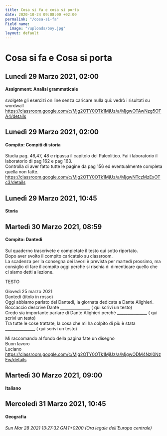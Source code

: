 ```yaml
---
title: Cosa si fa e cosa si porta
date: 2020-10-24 09:08:00 +02:00
permalink: "/cosa-si-fa"
Field name:
  image: "/uploads/boy.jpg"
layout: default
---
```


# Cosa si fa e Cosa si porta
## Lunedì 29 Marzo 2021, 02:00
#### Assignment: Analisi grammaticale
svolgete gli esercizi on line senza caricare nulla qui: vedrò i risultati su wordwall <https://classroom.google.com/c/Mjg2OTY0OTk1MjUz/a/MjgwOTAwNzg5OTA4/details>  
## Lunedì 29 Marzo 2021, 02:00
#### Compito: Compiti di storia
Studia pag. 46,47, 48 e ripassa il capitolo del Paleolitico. Fai i laboratorio il laboratorio di pag 162 e pag 163.  
Controlla di aver fatto tutte le pagine da pag 156 ed eventualmente completa quella non fatte. <https://classroom.google.com/c/Mjg2OTY0OTk1MjUz/a/MjgwNTczMzExOTc3/details>  
## Lunedì 29 Marzo 2021, 10:45
#### Storia
  
## Martedì 30 Marzo 2021, 08:59
#### Compito: Dantedì
Sul quaderno trascrivete e completate il testo qui sotto riportato.  
Dopo aver svolto il compito caricatelo su classroom.   
La scadenza per la consegna dei lavori è prevista per martedì prossimo, ma consiglio di fare il compito oggi perché si rischia di dimenticare quello che ci siamo detti a lezione.  
  
TESTO  
  
Giovedì 25 marzo 2021  
Dantedì (titolo in rosso)  
Oggi abbiamo parlato del Dantedì, la giornata dedicata a Dante Alighieri.  
Boccaccio descrive Dante _______________ ( qui scrivi un testo)  
Credo sia importante parlare di Dante Alighieri perché _______________ ( qui scrivi un testo)  
Tra tutte le cose trattate, la cosa che mi ha colpito di più è stata _______________ ( qui scrivi un testo)  
  
Mi raccomando al fondo della pagina fate un disegno    
Buon lavoro  
Luciano <https://classroom.google.com/c/Mjg2OTY0OTk1MjUz/a/MjgwODM4NzI0NzEw/details>  
## Martedì 30 Marzo 2021, 09:00
#### Italiano
  
## Mercoledì 31 Marzo 2021, 10:45
#### Geografia
  

_Sun Mar 28 2021 13:27:32 GMT+0200 (Ora legale dell’Europa centrale)_